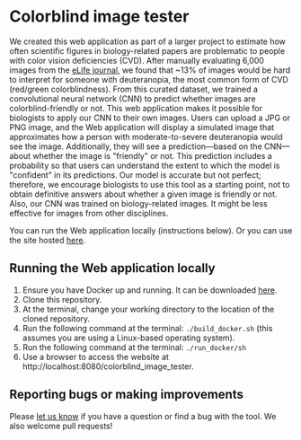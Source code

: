 # Colorblind image tester

We created this web application as part of a larger project to estimate how often scientific figures in biology-related papers are problematic to people with color vision deficiencies (CVD). After manually evaluating 6,000 images from the [eLife journal](https://elifesciences.org), we found that ~13% of images would be hard to interpret for someone with deuteranopia, the most common form of CVD (red/green colorblindness). From this curated dataset, we trained a convolutional neural network (CNN) to predict whether images are colorblind-friendly or not. This web application makes it possible for biologists to apply our CNN to their own images. Users can upload a JPG or PNG image, and the Web application will display a simulated image that approximates how a person with moderate-to-severe deuteranopia would see the image. Additionally, they will see a prediction—based on the CNN—about whether the image is "friendly" or not. This prediction includes a probability so that users can understand the extent to which the model is "confident" in its predictions. Our model is accurate but not perfect; therefore, we encourage biologists to use this tool as a starting point, not to obtain definitive answers about whether a given image is friendly or not. Also, our CNN was trained on biology-related images. It might be less effective for images from other disciplines.

You can run the Web application locally (instructions below). Or you can use the site hosted [here](https://bioapps.byu.edu/colorblind_image_tester).

## Running the Web application locally

1. Ensure you have Docker up and running. It can be downloaded [here](https://docs.docker.com/get-docker/).
2. Clone this repository.
3. At the terminal, change your working directory to the location of the cloned repository.
4. Run the following command at the terminal: `./build_docker.sh` (this assumes you are using a Linux-based operating system).
5. Run the following command at the terminal: `./run_docker/sh`
6. Use a browser to access the website at http://localhost:8080/colorblind_image_tester.

## Reporting bugs or making improvements

Please [let us know](https://github.com/srp33/colorblind_image_tester/issues) if you have a question or find a bug with the tool. We also welcome pull requests!
